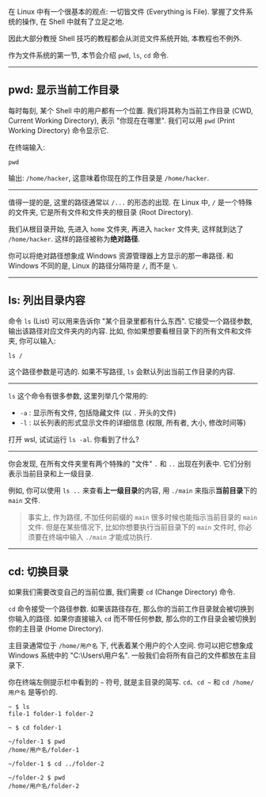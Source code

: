 在 Linux 中有一个很基本的观点: 一切皆文件 (Everything is File). 掌握了文件系统的操作, 在 Shell 中就有了立足之地.

因此大部分教授 Shell 技巧的教程都会从浏览文件系统开始, 本教程也不例外.

作为文件系统的第一节, 本节会介绍 `pwd`, `ls`, `cd` 命令.

---

## pwd: 显示当前工作目录

每时每刻, 某个 Shell 中的用户都有一个位置. 我们将其称为当前工作目录 (CWD, Current Working Directory), 表示 "你现在在哪里". 我们可以用 `pwd` (Print Working Directory) 命令显示它.

在终端输入:

```
pwd
```

输出: `/home/hacker`, 这意味着你现在的工作目录是 `/home/hacker`.

---

值得一提的是, 这里的路径通常以 `/...` 的形态的出现. 在 Linux 中, `/` 是一个特殊的文件夹, 它是所有文件和文件夹的根目录 (Root Directory).

我们从根目录开始, 先进入 `home` 文件夹, 再进入 `hacker` 文件夹, 这样就到达了 `/home/hacker`. 这样的路径被称为**绝对路径**.

你可以将绝对路径想象成 Windows 资源管理器上方显示的那一串路径. 和 Windows 不同的是, Linux 的路径分隔符是 `/`, 而不是 `\`.

---

## ls: 列出目录内容

命令 `ls` (List) 可以用来告诉你 "某个目录里都有什么东西". 它接受一个路径参数, 输出该路径对应文件夹内的内容. 比如, 你如果想要看根目录下的所有文件和文件夹, 你可以输入:

```
ls /
```

这个路径参数是可选的. 如果不写路径, `ls` 会默认列出当前工作目录的内容.

---

`ls` 这个命令有很多参数, 这里列举几个常用的:

- `-a` : 显示所有文件, 包括隐藏文件 (以 `.` 开头的文件)
- `-l` : 以长列表的形式显示文件的详细信息 (权限, 所有者, 大小, 修改时间等)

打开 wsl, 试试运行 `ls -al`. 你看到了什么?

---

你会发现, 在所有文件夹里有两个特殊的 "文件" `.` 和 `..` 出现在列表中. 它们分别表示当前目录和上一级目录.

例如, 你可以使用 `ls ..` 来查看**上一级目录**的内容, 用 `./main` 来指示**当前目录**下的 `main` 文件.

> 事实上, 作为路径, 不加任何前缀的 `main` 很多时候也能指示当前目录的 `main` 文件. 但是在某些情况下, 比如你想要执行当前目录下的 `main` 文件时, 你必须要在终端中输入 `./main` 才能成功执行.

---

## cd: 切换目录

如果我们需要改变自己的当前位置, 我们需要 `cd` (Change Directory) 命令.

`cd` 命令接受一个路径参数. 如果该路径存在, 那么你的当前工作目录就会被切换到你输入的路径. 如果你直接输入 `cd` 而不带任何参数, 那么你的工作目录会被切换到你的主目录 (Home Directory).

主目录通常位于 `/home/用户名` 下, 代表着某个用户的个人空间. 你可以把它想象成 Windows 系统中的 "C:\Users\用户名". 一般我们会将所有自己的文件都放在主目录下.

你在终端左侧提示栏中看到的 `~` 符号, 就是主目录的简写. `cd`、`cd ~` 和 `cd /home/用户名` 是等价的.

```
~ $ ls
file-1 folder-1 folder-2

~ $ cd folder-1

~/folder-1 $ pwd
/home/用户名/folder-1

~/folder-1 $ cd ../folder-2

~/folder-2 $ pwd
/home/用户名/folder-2
```
